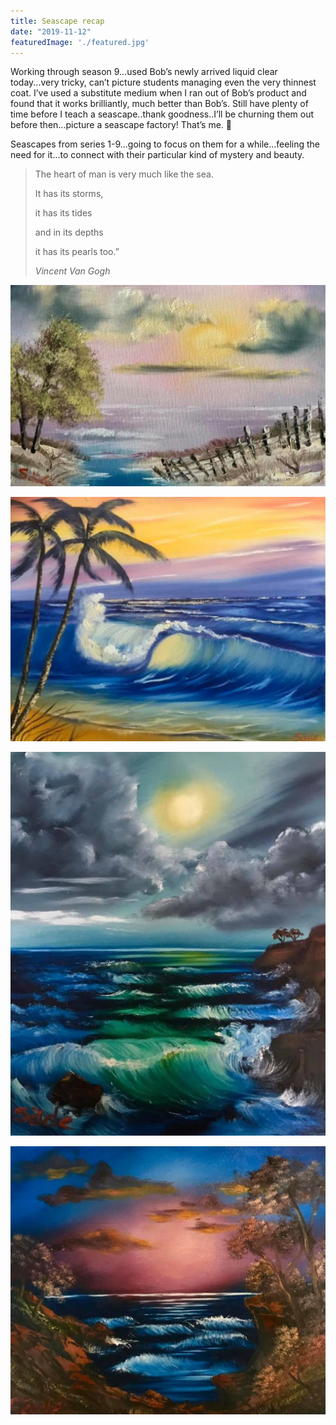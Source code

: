 ```yaml
---
title: Seascape recap
date: "2019-11-12"
featuredImage: './featured.jpg'
---
```


Working through season 9...used Bob’s newly arrived liquid clear today...very tricky, can’t picture students managing even the very thinnest coat. I’ve used a substitute medium when I ran out of Bob’s product and found that it works brilliantly, much better than Bob’s.
Still have plenty of time before I teach a seascape..thank goodness..I’ll be churning them out before then...picture a seascape factory! That’s me. 💜

<!-- end -->

Seascapes from series 1-9...going to focus on them for a while...feeling the need for it...to connect with their particular kind of mystery and beauty.

>The heart of man is very much like the sea.
>
>It has its storms,
>
>it has its tides
>
>and in its depths
>
>it has its pearls too.” 
> 
>*Vincent Van Gogh*

![1](./1.jpg)

![2](./2.jpg)

![3](./3.jpg)

![4](./4.jpg)